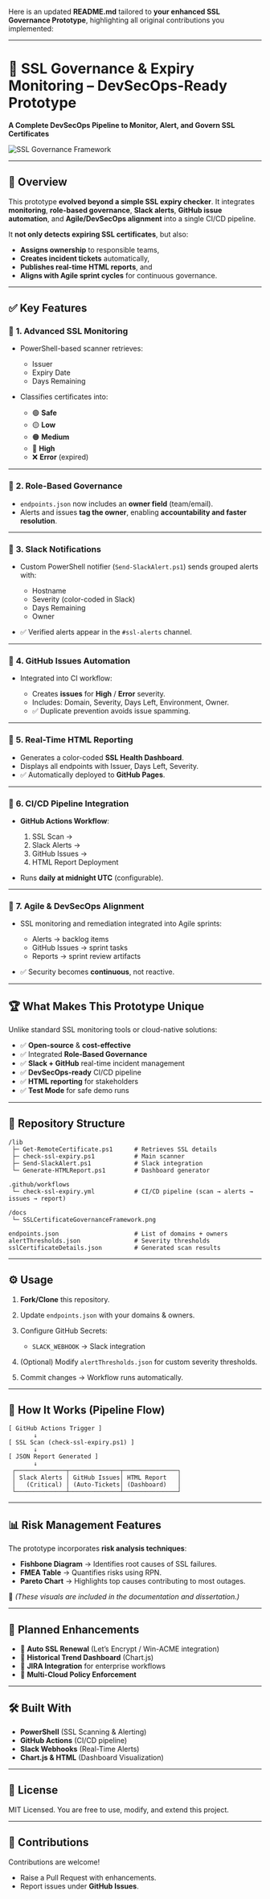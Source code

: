 Here is an updated **README.md** tailored to **your enhanced SSL Governance Prototype**, highlighting all original contributions you implemented:

---

# 🔐 **SSL Governance & Expiry Monitoring – DevSecOps-Ready Prototype**

**A Complete DevSecOps Pipeline to Monitor, Alert, and Govern SSL Certificates**

<img src="docs/SSLCertificateGovernanceFramework.png" alt="SSL Governance Framework"/>

---

## 🚀 **Overview**

This prototype **evolved beyond a simple SSL expiry checker**. It integrates **monitoring**, **role-based governance**, **Slack alerts**, **GitHub issue automation**, and **Agile/DevSecOps alignment** into a single CI/CD pipeline.

It **not only detects expiring SSL certificates**, but also:

* **Assigns ownership** to responsible teams,
* **Creates incident tickets** automatically,
* **Publishes real-time HTML reports**, and
* **Aligns with Agile sprint cycles** for continuous governance.

---

## ✅ **Key Features**

### 🔹 **1. Advanced SSL Monitoring**

* PowerShell-based scanner retrieves:

  * Issuer
  * Expiry Date
  * Days Remaining
* Classifies certificates into:

  * 🟢 **Safe**
  * 🟡 **Low**
  * 🟠 **Medium**
  * 🔴 **High**
  * ❌ **Error** (expired)

---

### 🔹 **2. Role-Based Governance**

* `endpoints.json` now includes an **owner field** (team/email).
* Alerts and issues **tag the owner**, enabling **accountability and faster resolution**.

---

### 🔹 **3. Slack Notifications**

* Custom PowerShell notifier (`Send-SlackAlert.ps1`) sends grouped alerts with:

  * Hostname
  * Severity (color-coded in Slack)
  * Days Remaining
  * Owner
* ✅ Verified alerts appear in the `#ssl-alerts` channel.

---

### 🔹 **4. GitHub Issues Automation**

* Integrated into CI workflow:

  * Creates **issues** for **High** / **Error** severity.
  * Includes: Domain, Severity, Days Left, Environment, Owner.
  * ✅ Duplicate prevention avoids issue spamming.

---

### 🔹 **5. Real-Time HTML Reporting**

* Generates a color-coded **SSL Health Dashboard**.
* Displays all endpoints with Issuer, Days Left, Severity.
* ✅ Automatically deployed to **GitHub Pages**.

---

### 🔹 **6. CI/CD Pipeline Integration**

* **GitHub Actions Workflow**:

  1. SSL Scan →
  2. Slack Alerts →
  3. GitHub Issues →
  4. HTML Report Deployment
* Runs **daily at midnight UTC** (configurable).

---

### 🔹 **7. Agile & DevSecOps Alignment**

* SSL monitoring and remediation integrated into Agile sprints:

  * Alerts → backlog items
  * GitHub Issues → sprint tasks
  * Reports → sprint review artifacts
* ✅ Security becomes **continuous**, not reactive.

---

## 🏆 **What Makes This Prototype Unique**

Unlike standard SSL monitoring tools or cloud-native solutions:

* ✅ **Open-source** & **cost-effective**
* ✅ Integrated **Role-Based Governance**
* ✅ **Slack + GitHub** real-time incident management
* ✅ **DevSecOps-ready** CI/CD pipeline
* ✅ **HTML reporting** for stakeholders
* ✅ **Test Mode** for safe demo runs

---

## 📂 **Repository Structure**

```
/lib
 ├─ Get-RemoteCertificate.ps1      # Retrieves SSL details
 ├─ check-ssl-expiry.ps1           # Main scanner
 ├─ Send-SlackAlert.ps1            # Slack integration
 └─ Generate-HTMLReport.ps1        # Dashboard generator

.github/workflows
 └─ check-ssl-expiry.yml           # CI/CD pipeline (scan → alerts → issues → report)

/docs
 └─ SSLCertificateGovernanceFramework.png

endpoints.json                     # List of domains + owners
alertThresholds.json               # Severity thresholds
sslCertificateDetails.json         # Generated scan results
```

---

## ⚙️ **Usage**

1. **Fork/Clone** this repository.
2. Update `endpoints.json` with your domains & owners.
3. Configure GitHub Secrets:

   * `SLACK_WEBHOOK` → Slack integration
4. (Optional) Modify `alertThresholds.json` for custom severity thresholds.
5. Commit changes → Workflow runs automatically.

---

## 🔄 **How It Works (Pipeline Flow)**

```
[ GitHub Actions Trigger ]
       ↓
[ SSL Scan (check-ssl-expiry.ps1) ]
       ↓
[ JSON Report Generated ]
       ↓
 ┌──────────────┬──────────────┬───────────────┐
 │ Slack Alerts │ GitHub Issues│ HTML Report   │
 │   (Critical) │ (Auto-Tickets│ (Dashboard)   │
 └──────────────┴──────────────┴───────────────┘
```

---

## 📊 **Risk Management Features**

The prototype incorporates **risk analysis techniques**:

* **Fishbone Diagram** → Identifies root causes of SSL failures.
* **FMEA Table** → Quantifies risks using RPN.
* **Pareto Chart** → Highlights top causes contributing to most outages.

📌 *(These visuals are included in the documentation and dissertation.)*

---

## 🚀 **Planned Enhancements**

* 🔹 **Auto SSL Renewal** (Let’s Encrypt / Win-ACME integration)
* 🔹 **Historical Trend Dashboard** (Chart.js)
* 🔹 **JIRA Integration** for enterprise workflows
* 🔹 **Multi-Cloud Policy Enforcement**

---

## 🛠 **Built With**

* **PowerShell** (SSL Scanning & Alerting)
* **GitHub Actions** (CI/CD pipeline)
* **Slack Webhooks** (Real-Time Alerts)
* **Chart.js & HTML** (Dashboard Visualization)

---

## 📜 **License**

MIT Licensed.
You are free to use, modify, and extend this project.

---

## 🤝 **Contributions**

Contributions are welcome!

* Raise a Pull Request with enhancements.
* Report issues under **GitHub Issues**.

